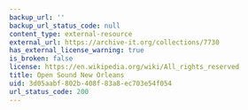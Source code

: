 ```yaml
---
backup_url: ''
backup_url_status_code: null
content_type: external-resource
external_url: https://archive-it.org/collections/7730
has_external_license_warning: true
is_broken: false
license: https://en.wikipedia.org/wiki/All_rights_reserved
title: Open Sound New Orleans
uid: 3d05aabf-802b-408f-83a8-ec703e54f054
url_status_code: 200
---
```

